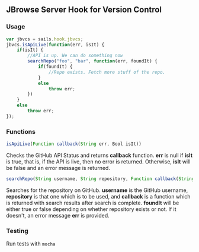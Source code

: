 ## JBrowse Server Hook for Version Control

### Usage
```javascript
var jbvcs = sails.hook.jbvcs;
jbvcs.isApiLive(function(err, isIt) {
	if(isIt) {
		//API is up. We can do something now
		searchRepo("foo", "bar", function(err, foundIt) {
			if(foundIt) {
				//Repo exists. Fetch more stuff of the repo.
			}
			else
				throw err;
		})
	}
	else
		throw err;
});
```

### Functions

```javascript
isApiLive(Function callback(String err, Bool isIt))
```

Checks the GitHub API Status and returns **callback** function. **err** is null if **isIt** is true, that is, if the API is live, then no error is returned. Otherwise, **isIt** will be false and an error message is returned.

```javascript
searchRepo(String username, String repository, Function callback(String err, Bool foundIt))
```

Searches for the repository on GitHub. **username** is the GitHub username, **repository** is that one which is to be used, and **callback** is a function which is returned with search results after search is complete. **foundIt** will be either true or false depending on whether repository exists or not. If it doesn't, an error message **err** is provided.

### Testing
Run tests with ```mocha```